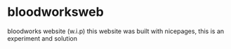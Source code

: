 # bloodworksweb
bloodworks website (w.i.p)
this website was built with nicepages, this is an experiment and solution
